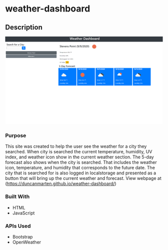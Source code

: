 # weather-dashboard

## Description

![Screenshot of weather-dashboard](assets/images/screenshot.png)

### Purpose
This site was created to help the user see the weather for a city they searched.  When city is searched the current temperature, humidity, UV index, and weather icon show in the current weather section.  The 5-day forecast also shows when the city is searched.  That includes the weather icon, temperature, and humidity that corresponds to the future date.  The city that is searched for is also logged in localstorage and presented as a button that will bring up the current weather and forecast.
View webpage at (https://duncanmarten.github.io/weather-dashboard/)

### Built With
* HTML
* JavaScript

### APIs Used
* Bootstrap
* OpenWeather